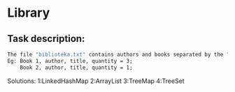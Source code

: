 # Library
## Task description:
```bash
The file "biblioteka.txt" contains authors and books separated by the "; ", There is only one book in each line. Load the file then segregate the books in order of the title alphabetically followed by the author(case matters). Display only unique values ​​with the number of repetitions.
Eg: Book 1, author, title, quantity = 3; 
	Book 2, author, title, quantity = 1;
```
Solutions:
1:LinkedHashMap
2:ArrayList
3:TreeMap
4:TreeSet
